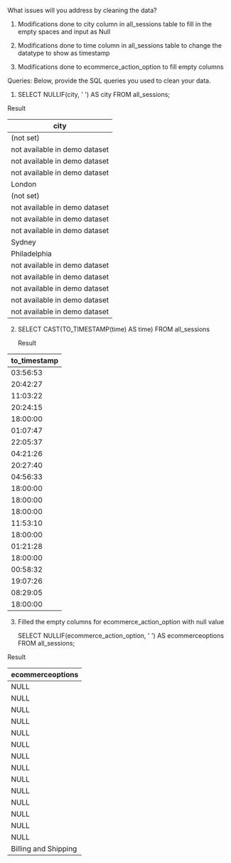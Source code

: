 What issues will you address by cleaning the data?

1.	Modifications done to city column in all_sessions table to fill in the empty spaces and input as Null

2.  Modifications done to time column in all_sessions table to change the datatype to show as timestamp

3.  Modifications done to ecommerce_action_option to fill empty columns


Queries:
Below, provide the SQL queries you used to clean your data.

1. SELECT NULLIF(city, ' ') AS city FROM all_sessions;
   
  Result 
  
|city               |
|-------------------|
|(not set)          |
|not available in demo dataset|
|not available in demo dataset|
|not available in demo dataset|
|London             |
|(not set)          |
|not available in demo dataset|
|not available in demo dataset|
|not available in demo dataset|
|Sydney             |
|Philadelphia       |
|not available in demo dataset|
|not available in demo dataset|
|not available in demo dataset|
|not available in demo dataset|
|not available in demo dataset|





   


2. SELECT CAST(TO_TIMESTAMP(time) AS time) FROM all_sessions

   Result 

|to_timestamp       |
|-------------------|
|03:56:53           |
|20:42:27           |
|11:03:22           |
|20:24:15           |
|18:00:00           |
|01:07:47           |
|22:05:37           |
|04:21:26           |
|20:27:40           |
|04:56:33           |
|18:00:00           |
|18:00:00           |
|18:00:00           |
|11:53:10           |
|18:00:00           |
|01:21:28           |
|18:00:00           |
|00:58:32           |
|19:07:26           |
|08:29:05           |
|18:00:00           |


3. Filled the empty columns for ecommerce_action_option with null value

   SELECT NULLIF(ecommerce_action_option, ' ') AS ecommerceoptions FROM all_sessions;

Result 

|ecommerceoptions   |
|-------------------|
|NULL               |
|NULL               |
|NULL               |
|NULL               |
|NULL               |
|NULL               |
|NULL               |
|NULL               |
|NULL               |
|NULL               |
|NULL               |
|NULL               |
|NULL               |
|NULL               |
|Billing and Shipping|
